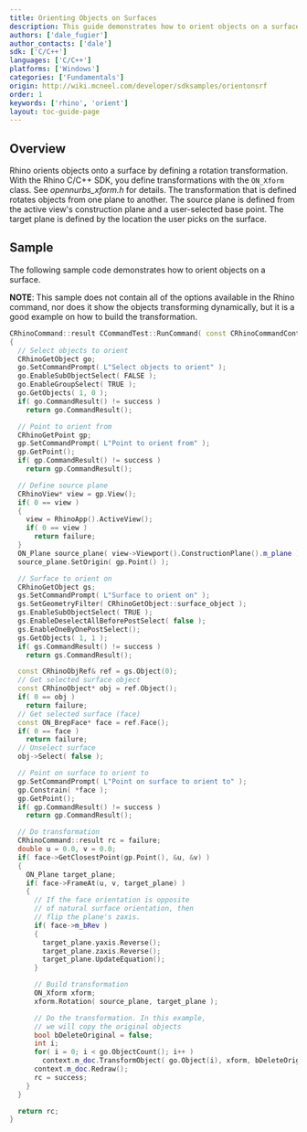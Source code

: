 ```yaml
---
title: Orienting Objects on Surfaces
description: This guide demonstrates how to orient objects on a surface using C/C++.
authors: ['dale_fugier']
author_contacts: ['dale']
sdk: ['C/C++']
languages: ['C/C++']
platforms: ['Windows']
categories: ['Fundamentals']
origin: http://wiki.mcneel.com/developer/sdksamples/orientonsrf
order: 1
keywords: ['rhino', 'orient']
layout: toc-guide-page
---
```


 
## Overview

Rhino orients objects onto a surface by defining a rotation transformation.  With the Rhino C/C++ SDK, you define transformations with the `ON_Xform` class.  See *opennurbs_xform.h* for details.  The transformation that is defined rotates objects from one plane to another.  The source plane is defined from the active view's construction plane and a user-selected base point.  The target plane is defined by the location the user picks on the surface.

## Sample

The following sample code demonstrates how to orient objects on a surface.  

**NOTE**: This sample does not contain all of the options available in the Rhino command, nor does it show the objects transforming dynamically, but it is a good example on how to build the transformation.

```cpp
CRhinoCommand::result CCommandTest::RunCommand( const CRhinoCommandContext& context )
{
  // Select objects to orient
  CRhinoGetObject go;
  go.SetCommandPrompt( L"Select objects to orient" );
  go.EnableSubObjectSelect( FALSE );
  go.EnableGroupSelect( TRUE );
  go.GetObjects( 1, 0 );
  if( go.CommandResult() != success )
    return go.CommandResult();

  // Point to orient from
  CRhinoGetPoint gp;
  gp.SetCommandPrompt( L"Point to orient from" );
  gp.GetPoint();
  if( gp.CommandResult() != success )
    return gp.CommandResult();

  // Define source plane
  CRhinoView* view = gp.View();
  if( 0 == view )
  {
    view = RhinoApp().ActiveView();
    if( 0 == view )
      return failure;
  }
  ON_Plane source_plane( view->Viewport().ConstructionPlane().m_plane );
  source_plane.SetOrigin( gp.Point() );

  // Surface to orient on
  CRhinoGetObject gs;
  gs.SetCommandPrompt( L"Surface to orient on" );
  gs.SetGeometryFilter( CRhinoGetObject::surface_object );
  gs.EnableSubObjectSelect( TRUE );
  gs.EnableDeselectAllBeforePostSelect( false );
  gs.EnableOneByOnePostSelect();
  gs.GetObjects( 1, 1 );
  if( gs.CommandResult() != success )
    return gs.CommandResult();

  const CRhinoObjRef& ref = gs.Object(0);
  // Get selected surface object
  const CRhinoObject* obj = ref.Object();
  if( 0 == obj )
    return failure;
  // Get selected surface (face)
  const ON_BrepFace* face = ref.Face();
  if( 0 == face )
    return failure;
  // Unselect surface
  obj->Select( false );

  // Point on surface to orient to
  gp.SetCommandPrompt( L"Point on surface to orient to" );
  gp.Constrain( *face );
  gp.GetPoint();
  if( gp.CommandResult() != success )
    return gp.CommandResult();

  // Do transformation
  CRhinoCommand::result rc = failure;
  double u = 0.0, v = 0.0;
  if( face->GetClosestPoint(gp.Point(), &u, &v) )
  {
    ON_Plane target_plane;
    if( face->FrameAt(u, v, target_plane) )
    {
      // If the face orientation is opposite
      // of natural surface orientation, then
      // flip the plane's zaxis.
      if( face->m_bRev )
      {
        target_plane.yaxis.Reverse();
        target_plane.zaxis.Reverse();
        target_plane.UpdateEquation();
      }

      // Build transformation
      ON_Xform xform;
      xform.Rotation( source_plane, target_plane );

      // Do the transformation. In this example,
      // we will copy the original objects
      bool bDeleteOriginal = false;
      int i;
      for( i = 0; i < go.ObjectCount(); i++ )
        context.m_doc.TransformObject( go.Object(i), xform, bDeleteOriginal );
      context.m_doc.Redraw();
      rc = success;
    }
  }

  return rc;
}
```
